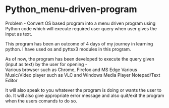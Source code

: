 # Python_menu-driven-program
Problem - Convert OS based program into a menu driven program using Python code which will execute required user query when user gives the input as text.

This program has been an outcome of 4 days of my journey in learning python.
I have used os and pyttsx3 modules in this program.

As of now, the program has been developed to execute the query given (input as text) by the user for opening -  
  Various browser such as Chrome, Firefox and MS Edge
  Various Music/Video player such as VLC and Windows Media Player
  Notepad/Text Editor

It will also speak to you whatever the program is doing or wants the user to do.
It will also give appropriate error message and also quit/exit the program when the users comands to do so.
